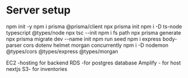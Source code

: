 # Server setup
npm init -y
npm i prisma @prisma/client
npx prisma init
npm i -D ts-node typescript @types/node
npx tsc --init
npm i fs path 
npx prisma generate
npx prisma migrate dev --name init
npm run seed
npm i express body-parser cors dotenv helmet morgan concurrently
npm i -D nodemon @types/cors @types/express @types/morgan

EC2 -hosting for backend
RDS -for postgres database
Amplify - for host nextjs
S3- for inventories